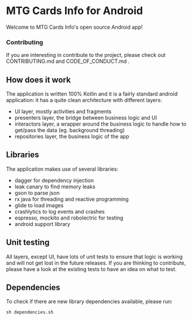 # MTG Cards Info for Android

Welcome to MTG Cards Info's open source Android app!

### Contributing
If you are interesting in contribute to the project, please check out CONTRIBUTING.md and CODE_OF_CONDUCT.md .

## How does it work
The application is written 100% Kotlin and it is a fairly standard android application: it has a quite clean architecture with different layers:
* UI layer, mostly activities and fragments
* presenters layer, the bridge between business logic and UI
* interactors layer, a wrapper around the business logic to handle how to get/pass the data (eg. background threading)
* repositories layer, the business logic of the app

## Libraries
The application makes use of several libraries:
* dagger for dependency injection
* leak canary to find memory leaks
* gson to parse json
* rx java for threading and reactive programming
* glide to load images
* crashlytics to log events and crashes
* espresso, mockito and robolectric for testing
* android support library

## Unit testing
All layers, except UI, have lots of unit tests to ensure that logic is working and will not get lost in the future releases.
If you are thinking to contribute, please have a look at the existing tests to have an idea on what to test.

## Dependencies
To check if there are new library dependencies available, please run:
```
sh dependencies.sh
```